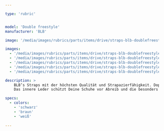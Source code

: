 ```yaml
---

type: 'rubric'


model: 'Double freestyle'
manufacturer: 'BLB'

image: '/media/images/rubrics/parts/items/drive/straps-blb-doublefreestyle_1.jpeg'

images:
  - '/media/images/rubrics/parts/items/drive/straps-blb-doublefreestyle_2.jpeg'
  - '/media/images/rubrics/parts/items/drive/straps-blb-doublefreestyle_3.jpeg'
  - '/media/images/rubrics/parts/items/drive/straps-blb-doublefreestyle_4.jpeg'
  - '/media/images/rubrics/parts/items/drive/straps-blb-doublefreestyle_5.jpeg'
  - '/media/images/rubrics/parts/items/drive/straps-blb-doublefreestyle_6.jpeg'

description: >
    BLB’s Straps mit der höchsten Qualität und Strapazierfähigkeit. Doppellagiges Leder zusammengeklebt und -genäht.
    Das innere Leder schützt Deine Schuhe vor Abreib und die besonders Große Schnalle sorgt für ecxtra Festigkeit.

specs:
  - colors:
    - 'schwarz'
    - 'braun'
    - 'weiß'
    
---
```

